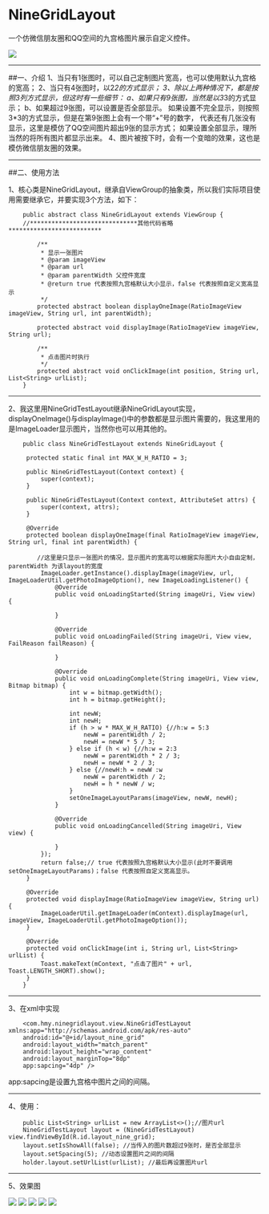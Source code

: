 # NineGridLayout
一个仿微信朋友圈和QQ空间的九宫格图片展示自定义控件。

![](https://github.com/HMY314/NineGridLayout/blob/master/imageCache/GIF.gif)

----------
##一、介绍
        1、当只有1张图时，可以自己定制图片宽高，也可以使用默认九宫格的宽高；
        2、当只有4张图时，以2*2的方式显示；
        3、除以上两种情况下，都是按照3列方式显示，但这时有一些细节：
            a、如果只有9张图，当然是以3*3的方式显示；
            b、如果超过9张图，可以设置是否全部显示。
                如果设置不完全显示，则按照3*3的方式显示，但是在第9张图上会有一个带“+”号的数字，
                代表还有几张没有显示，这里是模仿了QQ空间图片超出9张的显示方式；
                如果设置全部显示，理所当然的将所有图片都显示出来。
        4、图片被按下时，会有一个变暗的效果，这也是模仿微信朋友圈的效果。

----------
##二、使用方法

1、核心类是NineGridLayout，继承自ViewGroup的抽象类，所以我们实际项目使用需要继承它，并要实现3个方法，如下：

        public abstract class NineGridLayout extends ViewGroup {
        //******************************其他代码省略**************************

            /**
             * 显示一张图片
             * @param imageView
             * @param url
             * @param parentWidth 父控件宽度
             * @return true 代表按照九宫格默认大小显示，false 代表按照自定义宽高显示
             */
            protected abstract boolean displayOneImage(RatioImageView imageView, String url, int parentWidth);

            protected abstract void displayImage(RatioImageView imageView, String url);

            /**
             * 点击图片时执行
             */
            protected abstract void onClickImage(int position, String url, List<String> urlList);
        }

----------
2、我这里用NineGridTestLayout继承NineGridLayout实现，displayOneImage()与displayImage()中的参数都是显示图片需要的，我这里用的是ImageLoader显示图片，当然你也可以用其他的。

        public class NineGridTestLayout extends NineGridLayout {

         protected static final int MAX_W_H_RATIO = 3;

         public NineGridTestLayout(Context context) {
             super(context);
         }

         public NineGridTestLayout(Context context, AttributeSet attrs) {
             super(context, attrs);
         }

         @Override
         protected boolean displayOneImage(final RatioImageView imageView, String url, final int parentWidth) {

            //这里是只显示一张图片的情况，显示图片的宽高可以根据实际图片大小自由定制，parentWidth 为该layout的宽度
             ImageLoader.getInstance().displayImage(imageView, url, ImageLoaderUtil.getPhotoImageOption(), new ImageLoadingListener() {
                 @Override
                 public void onLoadingStarted(String imageUri, View view) {

                 }

                 @Override
                 public void onLoadingFailed(String imageUri, View view, FailReason failReason) {

                 }

                 @Override
                 public void onLoadingComplete(String imageUri, View view, Bitmap bitmap) {
                     int w = bitmap.getWidth();
                     int h = bitmap.getHeight();

                     int newW;
                     int newH;
                     if (h > w * MAX_W_H_RATIO) {//h:w = 5:3
                         newW = parentWidth / 2;
                         newH = newW * 5 / 3;
                     } else if (h < w) {//h:w = 2:3
                         newW = parentWidth * 2 / 3;
                         newH = newW * 2 / 3;
                     } else {//newH:h = newW :w
                         newW = parentWidth / 2;
                         newH = h * newW / w;
                     }
                     setOneImageLayoutParams(imageView, newW, newH);
                 }

                 @Override
                 public void onLoadingCancelled(String imageUri, View view) {

                 }
             });
             return false;// true 代表按照九宫格默认大小显示(此时不要调用setOneImageLayoutParams)；false 代表按照自定义宽高显示。
         }

         @Override
         protected void displayImage(RatioImageView imageView, String url) {
             ImageLoaderUtil.getImageLoader(mContext).displayImage(url, imageView, ImageLoaderUtil.getPhotoImageOption());
         }

         @Override
         protected void onClickImage(int i, String url, List<String> urlList) {
             Toast.makeText(mContext, "点击了图片" + url, Toast.LENGTH_SHORT).show();
         }
        }

----------
3、在xml中实现

        <com.hmy.ninegridlayout.view.NineGridTestLayout xmlns:app="http://schemas.android.com/apk/res-auto"
        android:id="@+id/layout_nine_grid"
        android:layout_width="match_parent"
        android:layout_height="wrap_content"
        android:layout_marginTop="8dp"
        app:sapcing="4dp" />

app:sapcing是设置九宫格中图片之间的间隔。

----------
4、使用：

        public List<String> urlList = new ArrayList<>();//图片url
        NineGridTestLayout layout = (NineGridTestLayout) view.findViewById(R.id.layout_nine_grid);
        layout.setIsShowAll(false); //当传入的图片数超过9张时，是否全部显示
        layout.setSpacing(5); //动态设置图片之间的间隔
        holder.layout.setUrlList(urlList); //最后再设置图片url

----------
5、效果图

![](https://github.com/HMY314/NineGridLayout/blob/master/imageCache/img1.png)
![](https://github.com/HMY314/NineGridLayout/blob/master/imageCache/img2.png)
![](https://github.com/HMY314/NineGridLayout/blob/master/imageCache/img3.png)
![](https://github.com/HMY314/NineGridLayout/blob/master/imageCache/img4.png)
![](https://github.com/HMY314/NineGridLayout/blob/master/imageCache/img5.png)
